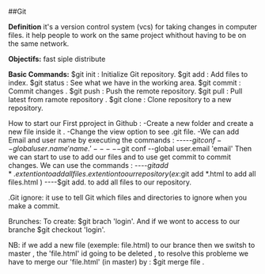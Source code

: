 ##Git 

**Definition**
 it's a version control system (vcs) for taking changes in computer files.
it help people to work on the same  project whithout having to be on the same network.

**Objectifs:**
fast
siple 
distribute

**Basic Commands:**
$git init : Initialize Git repository.
$git add <file name> : Add files to index.
$git status : See what we have in the working area.
$git commit : Commit changes .
$git push : Push the remote repository.
$git pull : Pull latest from ramote repository .
$git clone : Clone repository to a new repository.

How to start our First pproject in Github :
-Create a new folder and create a new file inside it .
-Change the view option to see .git file.
-We can add Email and user name by executing the commands :
-----$git conf --global user.name 'name.'
-----$git conf --global user.email 'email'
Then we can start to use to add our files and to use get commit to commit changes.
We can use the commands :
----$git add *.extention to add all files.extention to our repository 
(ex:$git add *.html to add all files.html )
----$git add. to add all files to our repository.


.Git ignore:
it use to tell Git which files and directories to ignore when you make a commit.

Brunches:
To create:  $git brach 'login'.
And if we wont to access to our branche  $git checkout 'login'.

NB: if we add a new file (exemple: file.html) to our brance then we switsh to master , the 'file.html' id going to be deleted , to resolve this probleme we have to merge our 'file.html' (in master) by : $git merge file .